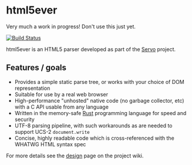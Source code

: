 # html5ever

Very much a work in progress!  Don't use this just yet.

[![Build Status](https://travis-ci.org/kmcallister/html5.svg?branch=master)](https://travis-ci.org/kmcallister/html5)

html5ever is an HTML5 parser developed as part of the [Servo](https://github.com/servo/servo) project.

## Features / goals

* Provides a simple static parse tree, or works with your choice of DOM representation
* Suitable for use by a real web browser
* High-performance "unhosted" native code (no garbage collector, etc) with a C API usable from any language
* Written in the memory-safe [Rust](http://www.rust-lang.org/) programming language for speed and security
* UTF-8 parsing pipeline, with such workarounds as are needed to support UCS-2 `document.write`
* Concise, highly readable code which is cross-referenced with the WHATWG HTML syntax spec

For more details see the [design](https://github.com/kmcallister/html5ever/wiki/Design) page on the project wiki.
